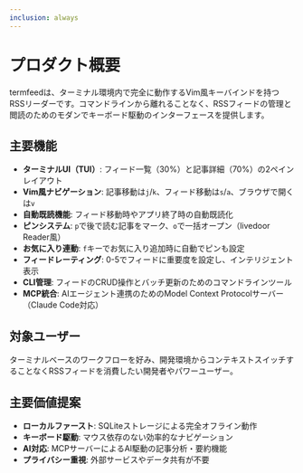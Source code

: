 ```yaml
---
inclusion: always
---
```


# プロダクト概要

termfeedは、ターミナル環境内で完全に動作するVim風キーバインドを持つRSSリーダーです。コマンドラインから離れることなく、RSSフィードの管理と閲読のためのモダンでキーボード駆動のインターフェースを提供します。

## 主要機能

- **ターミナルUI（TUI）**: フィード一覧（30%）と記事詳細（70%）の2ペインレイアウト
- **Vim風ナビゲーション**: 記事移動は`j`/`k`、フィード移動は`s`/`a`、ブラウザで開くは`v`
- **自動既読機能**: フィード移動時やアプリ終了時の自動既読化
- **ピンシステム**: `p`で後で読む記事をマーク、`o`で一括オープン（livedoor Reader風）
- **お気に入り連動**: `f`キーでお気に入り追加時に自動でピンも設定
- **フィードレーティング**: 0-5でフィードに重要度を設定し、インテリジェント表示
- **CLI管理**: フィードのCRUD操作とバッチ更新のためのコマンドラインツール
- **MCP統合**: AIエージェント連携のためのModel Context Protocolサーバー（Claude Code対応）

## 対象ユーザー

ターミナルベースのワークフローを好み、開発環境からコンテキストスイッチすることなくRSSフィードを消費したい開発者やパワーユーザー。

## 主要価値提案

- **ローカルファースト**: SQLiteストレージによる完全オフライン動作
- **キーボード駆動**: マウス依存のない効率的なナビゲーション
- **AI対応**: MCPサーバーによるAI駆動の記事分析・要約機能
- **プライバシー重視**: 外部サービスやデータ共有が不要
